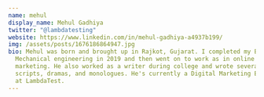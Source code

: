 ```yaml
---
name: mehul
display_name: Mehul Gadhiya
twitter: "@lambdatesting"
website: https://www.linkedin.com/in/mehul-gadhiya-a4937b199/
img: /assets/posts/1676186864947.jpg
bio: Mehul was born and brought up in Rajkot, Gujarat. I completed my BE in
  Mechanical engineering in 2019 and then went on to work as in online
  marketing. He also worked as a writer during college and wrote several
  scripts, dramas, and monologues. He's currently a Digital Marketing Executive
  at LambdaTest.
---
```

